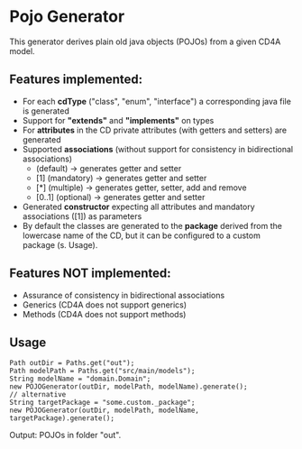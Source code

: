 <!-- (c) https://github.com/MontiCore/monticore -->
# Pojo Generator

This generator derives plain old java objects (POJOs) from a given CD4A model.

## Features implemented:

* For each **cdType** ("class", "enum", "interface") a corresponding java file is generated
* Support for **"extends"** and **"implements"** on types
* For **attributes** in the CD private attributes (with getters and setters) are generated 
* Supported **associations** (without support for consistency in bidirectional associations)
  * (default) -> generates getter and setter
  * \[1\] (mandatory) -> generates getter and setter
  * \[*\] (multiple) -> generates getter, setter, add and remove
  * \[0..1\] (optional) -> generates getter and setter
* Generated **constructor** expecting all attributes and mandatory associations (\[1\]) as parameters
* By default the classes are generated to the **package** derived from the lowercase name of the CD, but it can be configured to a custom package (s. Usage).
 
## Features NOT implemented:

* Assurance of consistency in bidirectional associations
* Generics (CD4A does not support generics)
* Methods (CD4A does not support methods)

## Usage

```
Path outDir = Paths.get("out");
Path modelPath = Paths.get("src/main/models");
String modelName = "domain.Domain";
new POJOGenerator(outDir, modelPath, modelName).generate();
// alternative
String targetPackage = "some.custom._package";
new POJOGenerator(outDir, modelPath, modelName, targetPackage).generate();
```

Output: POJOs in folder "out".
